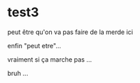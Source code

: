 # test3
peut être qu'on va pas faire de la merde ici

enfin "peut etre"...

vraiment si ça marche pas ...

bruh ...